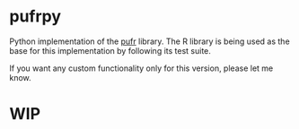 # pufrpy

Python implementation of the [pufr](https://github.com/servinagrero/pufr) library. The R library is being used as the base for this implementation by following its test suite. 

If you want any custom functionality only for this version, please let me know.

# WIP
